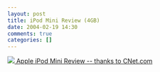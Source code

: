 ```yaml
---
layout: post
title: iPod Mini Review (4GB)
date: 2004-02-19 14:30
comments: true
categories: []
---
```

<a href="http://reviews.cnet.com/Apple_iPod_Mini__4GB__Green_/4505-6490_7-30657036-2.html?tag=review"><img src="http://i.i.com.com/cnwk.1d/sc/30657036-2-200-front-2.gif" border="0">
Apple iPod Mini Review -- thanks to CNet.com</a>
